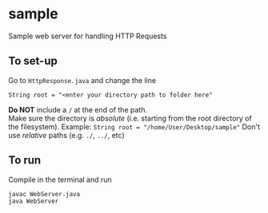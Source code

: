 # sample
Sample web server for handling HTTP Requests

## To set-up
Go to `HttpResponse.java` and change the line
```
String root = "<enter your directory path to folder here"
```
**Do NOT** include a `/` at the end of the path.  
Make sure the directory is *absolute* (i.e. starting from the root directory of the filesystem).
Example: `String root = "/home/User/Desktop/sample"`
Don't use *relative* paths (e.g. `./`, `../`, etc)

## To run
Compile in the terminal and run
```
javac WebServer.java
java WebServer
```
